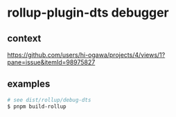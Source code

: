 # rollup-plugin-dts debugger

## context

https://github.com/users/hi-ogawa/projects/4/views/1?pane=issue&itemId=98975827

## examples

```sh
# see dist/rollup/debug-dts
$ pnpm build-rollup
```
